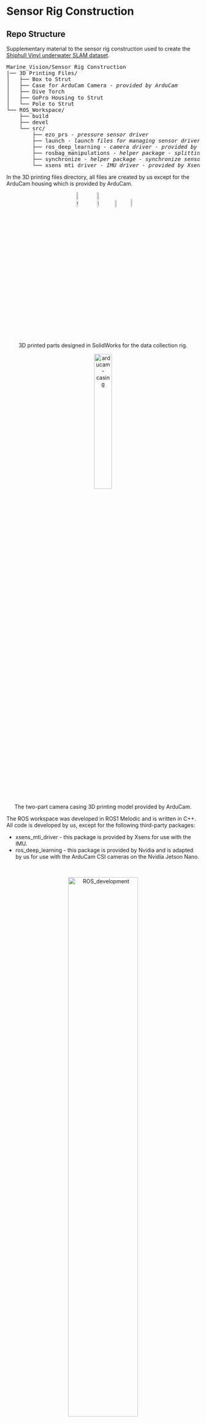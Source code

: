 # Sensor Rig Construction
## Repo Structure
Supplementary material to the sensor rig construction used to create the [Shiphull Vinyl underwater SLAM dataset](https://github.com/African-Robotics-Unit/Ship-Hull-Vinyl-Dataset).  

<pre>
Marine_Vision/Sensor Rig Construction
|── 3D Printing Files/ 
│   ├── Box to Strut
│   ├── Case for ArduCam Camera - <i>provided by ArduCam</i>
│   ├── Dive Torch 
│   ├── GoPro Housing to Strut 
│   └── Pole to Strut 
└── ROS_Workspace/ 
    ├── build 
    ├── devel 
    └── src/ 
        ├── ezo_prs - <i>pressure sensor driver</i>
        ├── launch - <i>launch files for managing sensor drivers</i>
        ├── ros_deep_learning - <i>camera driver - provided by Nvidia</i>
        ├── rosbag_manipulations - <i>helper package - splitting and joining rosbags</i>
        ├── synchronize - <i>helper package - synchronize sensor data</i>
        └── xsens_mti_driver - <i>IMU driver - provided by Xsens</i>
</pre> 

In the 3D printing files directory, all files are created by us except for the ArduCam housing which is provided by ArduCam.  

<p align="center" width="100%">
 <img width="10%" alt="goPro-to-strut" src="https://github.com/user-attachments/assets/7478ebf5-0220-4198-b137-d3c0060c9056" />
 <img width="10%" alt="pole-to-strut" src="https://github.com/user-attachments/assets/53ab0e90-5454-4c01-b76f-f616a157aa2c" />
 <img width="7%" alt="dive_torch" src="https://github.com/user-attachments/assets/c0b21d17-aede-48c0-9504-da6bcca11c91" />
 <img width="7.5%" alt="L-bracket" src="https://github.com/user-attachments/assets/16da769c-b641-4a1e-8764-5287c46f71f9" />
 <br>
 3D printed parts designed in SolidWorks for the data collection rig.
</p>

<p align="center" width="100%"> 
 <img width="30%" alt="arducam-casing" src="https://github.com/user-attachments/assets/1355826c-f38b-427d-83a0-ed2508d60591" />  
 <br />
 The two-part camera casing 3D printing model provided by ArduCam. 
</p>

The ROS workspace was developed in ROS1 Melodic and is written in C++. All code is developed by us, except for the following third-party packages:
* xsens_mti_driver - this package is provided by Xsens for use with the IMU.
* ros_deep_learning - this package is provided by Nvidia and is adapted by us for use with the ArduCam CSI cameras on the Nvidia Jetson Nano.

<br>
<p align="center">
 <img width="60%" alt="ROS_development" src="https://github.com/user-attachments/assets/e5e8ab37-084c-4c2b-9c5d-1963f4df7593" />
 <br>   
 Image showing development of the ROS workspace and nodes on the sensor rig.   
</p>

# Prototype Development Details
The rig was designed with practical constraints in mind, focusing on affordability, portability, and compatibility with key sensors such as stereo cameras, an IMU, and a pressure sensor. These components were selected for their complementary roles in underwater SLAM and their alignment with the research objectives of enabling accurate trajectory estimation and visual reconstructions.

Because the planned dataset collection and evaluation of the calibration method are planned to be taken in a tank, pool and in shallow sea water off the side of a jetty, the depth rating of the prototype sensor rig is 2 m. These use cases also guide our decision to make the rig handheld and operated from the side of the pool, tank or jetty.

GoPro Hero 10 waterproof housings are used for the camera housings, as they were low-cost and sized efficiently for the ArduCam CSI M12 lens cameras.

<p align="center">
 <img width="60%" alt="final_rig" src="https://github.com/user-attachments/assets/8583c64e-fdea-493d-bdfc-fcfca55992ff" />   
 <br>
 Image showing the final prototype sensor rig. Where: (a) ArduCam CSI camera
 inside a GoPro waterproof housing, (b) central rig strut, (c) 3D printed camera-housing-to-strut
 connector, (d) 3D printed strut-to-sensor-box connector, (e) 3D printed torch-to-strut connector, (f)
 dive torch, (g) epoxy-resin filled sensor housing containing (h) pressure sensor, (not visible) IMU,
 Jetson Nano and buck converter.
</p>

<br>
Data rates were initially lower than expected for the cameras. The CPU, GPU and RAM usage was monitored during operation, showing the RAM reaching capacity. A reduction in image size and fps from 1280x720 to 600x600 pixels and 15 to 10 fps resulted in expected data rates and no RAM overflow.

<p align="center">
 <img width="60%" alt="rig_electrical_diagram" src="https://github.com/user-attachments/assets/ea3806b2-2c6c-4d69-9654-9fa6b12294c0" />  
 <br>
 Diagram showing the electrical setup. 
</p>

A buck converter from 12 V power bank to 5 V on the Jetson Nano is used to ensure a stable 5 V supply and no current throttling from under-voltage protection on the Jetson.

The data collection process is controlled and monitored over an SSH connection via an Ethernet cable between a host laptop and the Jetson Nano. We use SSH X11 forwarding over Putty between a Windows host computer and the Jetson to view the camera streams with ROS rqt_gui.

ROS (Robot Operating System) is used on the Jetson Nano for data collection between the peripherals - an IMU, pressure sensor and two CSI cameras. ROS Melodic was chosen due to the Jetson Nano Nvidia Jetpack OS being based on Ubuntu 18.04. The Xsens IMU is supported with maintained ROS drivers. The CSI cameras use an edited version of the camera driver from the Nvidia ros_deep_learning GitHub repository.
